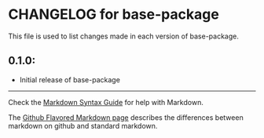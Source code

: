# CHANGELOG for base-package

This file is used to list changes made in each version of base-package.

## 0.1.0:

* Initial release of base-package

- - -
Check the [Markdown Syntax Guide](http://daringfireball.net/projects/markdown/syntax) for help with Markdown.

The [Github Flavored Markdown page](http://github.github.com/github-flavored-markdown/) describes the differences between markdown on github and standard markdown.
